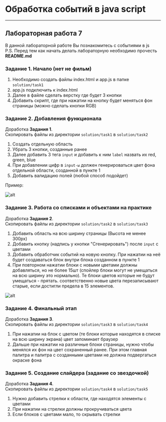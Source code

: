 # Обработка событий в java script

___________________________________________________

## Лабораторная работа 7

В данной лабораторной работе Вы познакомитесь с событиями в js  
P.S. Перед тем как начать делать лабораторную необходимо прочесть **README.md**

### Задание 1. Начало (нет не фильм)

1. Необходимо создать файлы index.html и app.js в папке `solution/task1`
2. app.js подключить к index.html
3. Далее в файле сделать верстку где будет 3 кнопки
4. Добавить скрипт, где при нажатии на кнопку будет меняться фон страницы (можно сделать кнопки RGB)

### Задание 2. Добавления функционала

Доработка **Задания 1**.  
Скопировать файлы из директории `solution/task1` в `solution/task2`

1. Создать отдельную область
2. Убрать 3 кнопки, созданные ранее
3. Далее добавить 3 тега `input` и добавить к ним `label` назвать их red, green, blue
4. При добавлении цифр в `input-ы` должен генерироваться цвет фона отдельной области, созданной в пункте 1
5. Добавить валидацию полей (любой способ подойдет)

Пример:

![alt](assets/example0.png)

### Задание 3. Работа со списками и объектами на практике

Доработка **Задания 2**.  
Скопировать файлы из директории `solution/task2` в `solution/task3`

1. Добавить область на всю ширину страницы (Высота не менее 300px)
2. Добавить кнопку (надпись у кнопки "Сгенерировать") после `input` с цветами
3. Добавить обработчик событий на новую кнопку. При нажатии на неё будет создаваться блок внутри блока созданном в
   пункте 1
4. При повторном нажатии блоки с новыми цветами должны добавляться, но не более 15шт (спойлер блоки могут не умещаться
   на всю ширину это нормально). Те блоки цветов которые не будут умещаться - прятать. соответственно новые цвета
   перезаписывают старые, если достигли предела в 15 элементов.

![alt](assets/example1.png)

### Задание 4. Финальный этап

Доработка **Задания 3**.  
Скопировать файлы из директории `solution/task3` в `solution/task4`

1. При нажатии на блок с цветом (те блоки которые находятся в списке на всю ширину экрана) цвет запоминает браузер
2. Дальше при нажатии на различные блоки страницы, нужно чтобы менялся их фон на цвет сохраненный ранее. При этом главная палитра и палитра с созданными цветами не должна подвергаться окраске фона

### Задание 5. Создание слайдера (задание со звездочкой)

Доработка **Задания 4**.  
Скопировать файлы из директории `solution/task4` в `solution/task5`

1. Нужно добавить стрелки к области, где находятся элементы с цветами
2. При нажатии на стрелки должны прокручиваться цвета
3. Если блоков с цветами мало, то скрывать стрелки